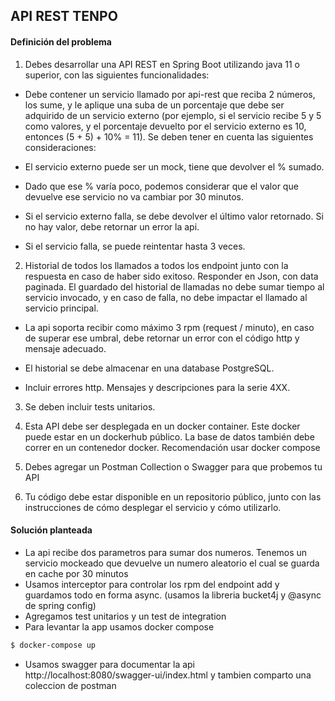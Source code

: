 ## API REST TENPO


#### Definición del problema

1. Debes desarrollar una API REST en Spring Boot utilizando java 11 o superior, con las siguientes funcionalidades:

- Debe contener un servicio llamado por api-rest que reciba 2 números, los sume, y le aplique una suba de un porcentaje que debe ser adquirido de un servicio externo (por ejemplo, si el servicio recibe 5 y 5 como valores, y el porcentaje devuelto por el servicio externo es 10, entonces (5 + 5) + 10% = 11). Se deben tener en cuenta las siguientes consideraciones:

- El servicio externo puede ser un mock, tiene que devolver el % sumado.

- Dado que ese % varía poco, podemos considerar que el valor que devuelve ese servicio no va cambiar por 30 minutos.

- Si el servicio externo falla, se debe devolver el último valor retornado. Si no hay valor, debe retornar un error la api.

- Si el servicio falla, se puede reintentar hasta 3 veces.

2. Historial de todos los llamados a todos los endpoint junto con la respuesta en caso de haber sido exitoso. Responder en Json, con data paginada. El guardado del historial de llamadas no debe sumar tiempo al servicio invocado, y en caso de falla, no debe impactar el llamado al servicio principal.

- La api soporta recibir como máximo 3 rpm (request / minuto), en caso de superar ese umbral, debe retornar un error con el código http y mensaje adecuado.

- El historial se debe almacenar en una database PostgreSQL.

- Incluir errores http. Mensajes y descripciones para la serie 4XX.


3. Se deben incluir tests unitarios.

4. Esta API debe ser desplegada en un docker container. Este docker puede estar en un dockerhub público. La base de datos también debe correr en un contenedor docker. Recomendación usar docker compose

5. Debes agregar un Postman Collection o Swagger para que probemos tu API

6. Tu código debe estar disponible en un repositorio público, junto con las instrucciones de cómo desplegar el servicio y cómo utilizarlo.


#### Solución planteada

- La api recibe dos parametros para sumar dos numeros. Tenemos un servicio mockeado que devuelve un numero aleatorio el cual se guarda en cache por 30 minutos
- Usamos interceptor para controlar los rpm del endpoint add y guardamos todo en forma async. (usamos la libreria bucket4j y @async de spring config)
- Agregamos test unitarios y un test de integration
- Para levantar la app usamos docker compose
```sh
$ docker-compose up
```  
- Usamos swagger para documentar la api  http://localhost:8080/swagger-ui/index.html  y tambien comparto una coleccion de postman

